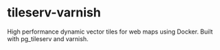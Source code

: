 # tileserv-varnish
High performance dynamic vector tiles for web maps using Docker. Built with pg_tileserv and varnish.
